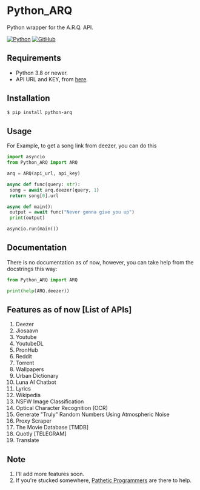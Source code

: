 # Python_ARQ

Python wrapper for the A.R.Q. API.

[![Python](http://forthebadge.com/images/badges/made-with-python.svg)](https://python.org)
[![GitHub](https://forthebadge.com/images/badges/built-by-developers.svg)](https://github.com/)

## Requirements

- Python 3.8 or newer.
- API URL and KEY, from [here](https://t.me/PatheticProgrammers).

## Installation

```sh
$ pip install python-arq
```

## Usage

For Example, to get a song link from deezer, you can do this

```py
import asyncio
from Python_ARQ import ARQ

arq = ARQ(api_url, api_key)

async def func(query: str):
 song = await arq.deezer(query, 1)
 return song[0].url

async def main():
 output = await func("Never gonna give you up")
 print(output)

asyncio.run(main())
```

## Documentation

There is no documentation as of now, however, you can take help from the docstrings this way:

```py
from Python_ARQ import ARQ

print(help(ARQ.deezer))
```

## Features as of now [List of APIs]

1. Deezer
2. Jiosaavn
3. Youtube
4. YoutubeDL
4. PronHub
5. Reddit
6. Torrent
7. Wallpapers
8. Urban Dictionary
9. Luna AI Chatbot
10. Lyrics
11. Wikipedia
12. NSFW Image Classification
13. Optical Character Recognition (OCR)
14. Generate "Truly" Random Numbers Using Atmospheric Noise
15. Proxy Scraper
16. The Movie Database [TMDB]
17. Quotly [TELEGRAM]
18. Translate

## Note

1. I'll add more features soon.
2. If you're stucked somewhere, [Pathetic Programmers](https://t.me/PatheticProgrammers) are there to help.
